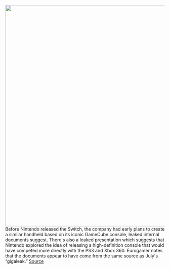 <img src='https://cdn.vox-cdn.com/thumbor/pkVX3NqhH9HIEBKW57gEk-JfrP4=/0x0:2040x1360/1200x800/filters:focal(857x517:1183x843)/cdn.vox-cdn.com/uploads/chorus_image/image/67365006/akrales_180518_2578_0018.0.jpg' width='700px' /><br/>
Before Nintendo released the Switch, the company had early plans to create a similar handheld based on its iconic GameCube console, leaked internal documents suggest. There's also a leaked presentation which suggests that Nintendo explored the idea of releasing a high-definition console that would have competed more directly with the PS3 and Xbox 360. Eurogamer notes that the documents appear to have come from the same source as July's “gigaleak.”
<a href='https://www.theverge.com/2020/9/7/21425831/nintendo-leak-portable-gamecube-high-definition-wii-switch-dock'> Source <a/>